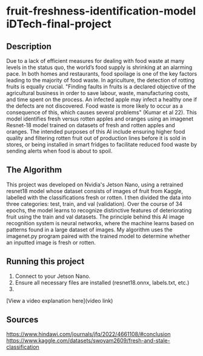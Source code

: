 # fruit-freshness-identification-model iDTech-final-project

## Description
Due to a lack of efficient measures for dealing with food waste at many levels in the status quo, the world’s food supply is shrinking at an alarming pace. In both homes and restaurants, food spoilage is one of the key factors leading to the majority of food waste. In agriculture, the detection of rotting fruits is equally crucial. "Finding faults in fruits is a declared objective of the agricultural business in order to save labour, waste, manufacturing costs, and time spent on the process. An infected apple may infect a healthy one if the defects are not discovered. Food waste is more likely to occur as a consequence of this, which causes several problems" (Kumar et al 22). This model identifies fresh versus rotten apples and oranges using an imagenet Resnet-18 model trained on datasets of fresh and rotten apples and oranges. The intended purposes of this AI include ensuring higher food quality and filtering rotten fruit out of production lines before it is sold in stores, or being installed in smart fridges to facilitate reduced food waste by sending alerts when food is about to spoil.


## The Algorithm
This project was developed on Nvidia's Jetson Nano, using a retrained resnet18 model whose dataset consists of images of fruit from Kaggle, labelled with the classifications fresh or rotten. I then divided the data into three categories: test, train, and val (validation). Over the course of 34 epochs, the model learns to recognize distinctive features of deteriorating fruit using the train and val datasets. The principle behind this AI image recognition system is neural networks, where the machine learns based on patterns found in a large dataset of images. My algorithm uses the imagenet.py program paired with the trained model to determine whether an inputted image is fresh or rotten. 

## Running this project
1. Connect to your Jetson Nano.
2. Ensure all necessary files are installed (resnet18.onnx, labels.txt, etc.)
3. 

[View a video explanation here](video link)

## Sources
https://www.hindawi.com/journals/jfq/2022/4661108/#conclusion 
https://www.kaggle.com/datasets/swoyam2609/fresh-and-stale-classification

